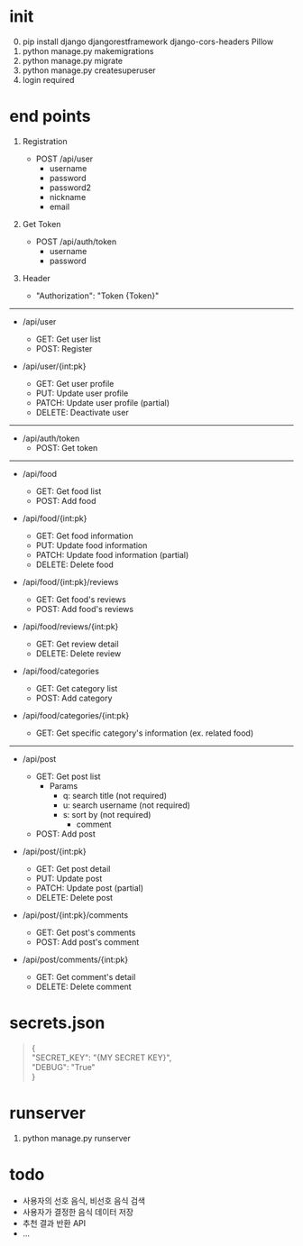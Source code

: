 # init

0. pip install django djangorestframework django-cors-headers Pillow
1. python manage.py makemigrations
2. python manage.py migrate
3. python manage.py createsuperuser
4. login required


# end points

1. Registration
    - POST /api/user
        - username
        - password
        - password2
        - nickname
        - email

2. Get Token
    - POST /api/auth/token
        - username
        - password

3. Header
    - "Authorization": "Token {Token}"

---

- /api/user
    - GET: Get user list
    - POST: Register

- /api/user/{int:pk}
    - GET: Get user profile
    - PUT: Update user profile
    - PATCH: Update user profile (partial) 
    - DELETE: Deactivate user

---

- /api/auth/token
    - POST: Get token

---

- /api/food
    - GET: Get food list
    - POST: Add food

- /api/food/{int:pk}
    - GET: Get food information
    - PUT: Update food information
    - PATCH: Update food information (partial)
    - DELETE: Delete food

- /api/food/{int:pk}/reviews
    - GET: Get food's reviews
    - POST: Add food's reviews

- /api/food/reviews/{int:pk}
    - GET: Get review detail
    - DELETE: Delete review

- /api/food/categories
    - GET: Get category list
    - POST: Add category

- /api/food/categories/{int:pk}
    - GET: Get specific category's information (ex. related food)

---

- /api/post
    - GET: Get post list
        - Params
            - q: search title (not required)
            - u: search username (not required)
            - s: sort by (not required)
                - comment
    - POST: Add post

- /api/post/{int:pk}
    - GET: Get post detail
    - PUT: Update post
    - PATCH: Update post (partial)
    - DELETE: Delete post

- /api/post/{int:pk}/comments
    - GET: Get post's comments
    - POST: Add post's comment

- /api/post/comments/{int:pk}
    - GET: Get comment's detail
    - DELETE: Delete comment


# secrets.json

>{  
>"SECRET_KEY": "{MY SECRET KEY}",  
>"DEBUG": "True"  
>}

# runserver

1. python manage.py runserver

# todo

- 사용자의 선호 음식, 비선호 음식 검색
- 사용자가 결정한 음식 데이터 저장
- 추천 결과 반환 API
- ...
